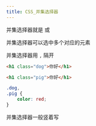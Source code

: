 ```yaml
---
title: CSS_并集选择器
---
```

并集选择器就是 或 

并集选择器可以选中多个对应的元素 

并集选择器用 `,` 隔开

```html
<h1 class="dog">你好</h1>

<h1 class="pig">你好</h1>
```


```css
.dog,  
.pig {  
	color: red;  
}  
```

并集选择器一般竖着写 

